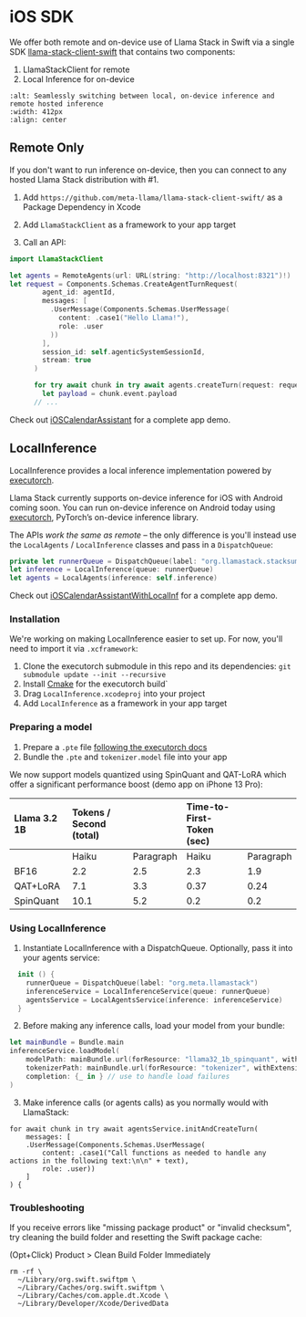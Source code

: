 # iOS SDK

We offer both remote and on-device use of Llama Stack in Swift via a single SDK [llama-stack-client-swift](https://github.com/meta-llama/llama-stack-client-swift/) that contains two components:
1. LlamaStackClient for remote
2. Local Inference for on-device

```{image} ../../../_static/remote_or_local.gif
:alt: Seamlessly switching between local, on-device inference and remote hosted inference
:width: 412px
:align: center
```

## Remote Only

If you don't want to run inference on-device, then you can connect to any hosted Llama Stack distribution with #1.

1. Add `https://github.com/meta-llama/llama-stack-client-swift/` as a Package Dependency in Xcode

2. Add `LlamaStackClient` as a framework to your app target

3. Call an API:

```swift
import LlamaStackClient

let agents = RemoteAgents(url: URL(string: "http://localhost:8321")!)
let request = Components.Schemas.CreateAgentTurnRequest(
        agent_id: agentId,
        messages: [
          .UserMessage(Components.Schemas.UserMessage(
            content: .case1("Hello Llama!"),
            role: .user
          ))
        ],
        session_id: self.agenticSystemSessionId,
        stream: true
      )

      for try await chunk in try await agents.createTurn(request: request) {
        let payload = chunk.event.payload
      // ...
```

Check out [iOSCalendarAssistant](https://github.com/meta-llama/llama-stack-client-swift/tree/main/examples/ios_calendar_assistant) for a complete app demo.

## LocalInference

LocalInference provides a local inference implementation powered by [executorch](https://github.com/pytorch/executorch/).

Llama Stack currently supports on-device inference for iOS with Android coming soon. You can run on-device inference on Android today using [executorch](https://github.com/pytorch/executorch/tree/main/examples/demo-apps/android/LlamaDemo), PyTorch’s on-device inference library.

The APIs *work the same as remote* – the only difference is you'll instead use the `LocalAgents` / `LocalInference` classes and pass in a `DispatchQueue`:

```swift
private let runnerQueue = DispatchQueue(label: "org.llamastack.stacksummary")
let inference = LocalInference(queue: runnerQueue)
let agents = LocalAgents(inference: self.inference)
```

Check out [iOSCalendarAssistantWithLocalInf](https://github.com/meta-llama/llama-stack-client-swift/tree/main/examples/ios_calendar_assistant) for a complete app demo.

### Installation

We're working on making LocalInference easier to set up. For now, you'll need to import it via `.xcframework`:

1. Clone the executorch submodule in this repo and its dependencies: `git submodule update --init --recursive`
1. Install [Cmake](https://cmake.org/) for the executorch build`
1. Drag `LocalInference.xcodeproj` into your project
1. Add `LocalInference` as a framework in your app target

### Preparing a model

1. Prepare a `.pte` file [following the executorch docs](https://github.com/pytorch/executorch/blob/main/examples/models/llama/README.md#step-2-prepare-model)
2. Bundle the `.pte` and `tokenizer.model` file into your app

We now support models quantized using SpinQuant and QAT-LoRA which offer a significant performance boost (demo app on iPhone 13 Pro):


| Llama 3.2 1B | Tokens / Second (total) |  | Time-to-First-Token (sec) |  |
| :---- | :---- | :---- | :---- | :---- |
|  | Haiku | Paragraph | Haiku | Paragraph |
| BF16 | 2.2 | 2.5 | 2.3 | 1.9 |
| QAT+LoRA | 7.1 | 3.3 | 0.37 | 0.24 |
| SpinQuant | 10.1 | 5.2 | 0.2 | 0.2 |


### Using LocalInference

1. Instantiate LocalInference with a DispatchQueue. Optionally, pass it into your agents service:

```swift
  init () {
    runnerQueue = DispatchQueue(label: "org.meta.llamastack")
    inferenceService = LocalInferenceService(queue: runnerQueue)
    agentsService = LocalAgentsService(inference: inferenceService)
  }
```

2. Before making any inference calls, load your model from your bundle:

```swift
let mainBundle = Bundle.main
inferenceService.loadModel(
    modelPath: mainBundle.url(forResource: "llama32_1b_spinquant", withExtension: "pte"),
    tokenizerPath: mainBundle.url(forResource: "tokenizer", withExtension: "model"),
    completion: {_ in } // use to handle load failures
)
```

3. Make inference calls (or agents calls) as you normally would with LlamaStack:

```
for await chunk in try await agentsService.initAndCreateTurn(
    messages: [
    .UserMessage(Components.Schemas.UserMessage(
        content: .case1("Call functions as needed to handle any actions in the following text:\n\n" + text),
        role: .user))
    ]
) {
```

### Troubleshooting

If you receive errors like "missing package product" or "invalid checksum", try cleaning the build folder and resetting the Swift package cache:

(Opt+Click) Product > Clean Build Folder Immediately

```
rm -rf \
  ~/Library/org.swift.swiftpm \
  ~/Library/Caches/org.swift.swiftpm \
  ~/Library/Caches/com.apple.dt.Xcode \
  ~/Library/Developer/Xcode/DerivedData
```
